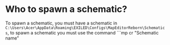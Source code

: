 # Who to spawn a schematic?

To spawn a schematic, you must have a schematic in ```C:\Users\Acer\AppData\Roaming\EXILED\Configs\MapEditorReborn\Schematics```, to spawn a schematic you must use the command ```mp cr "Schematic name"
